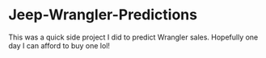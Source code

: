 # Jeep-Wrangler-Predictions
This was a quick side project I did to predict Wrangler sales. Hopefully one day I can afford to buy one lol! 

